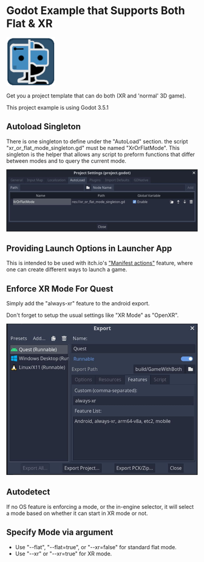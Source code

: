 # Godot Example that Supports Both Flat & XR
![icon](icon.png)

Get you a project template that can do both (XR and 'normal' 3D game).

This project example is using Godot 3.5.1

## Autoload Singleton

There is one singleton to define under the "AutoLoad" section. the script "xr_or_flat_mode_singleton.gd" must be named "XrOrFlatMode". This singleton is the helper that allows any script to preform functions that differ between modes and to query the current mode.

![autoload-singleton](screenshots/autoload-singleton.jpg)

## Providing Launch Options in Launcher App

This is intended to be used with itch.io's ["Manifest actions"](https://itch.io/docs/itch/integrating/manifest-actions.html) feature, where one can create different ways to launch a game. 

## Enforce XR Mode For Quest

Simply add the "always-xr" feature to the android export.

Don't forget to setup the usual settings like "XR Mode" as "OpenXR".

![export-for-exclusively-xr-platform](screenshots/export-for-exclusively-xr-platform.jpg)

## Autodetect
If no OS feature is enforcing a mode, or the in-engine selector, it will select a mode based on whether it can start in XR mode or not.

## Specify Mode via argument

  * Use "--flat", "--flat=true", or "--xr=false" for standard flat mode.
  * Use "--xr" or "--xr=true" for XR mode.
